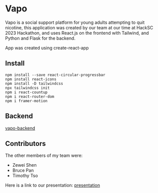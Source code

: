 # Vapo

Vapo is a social support platform for young adults attempting to quit nicotine, this application was created by our team at our time at HackSC 2023 Hackathon, and uses React.js on the frontend with Tailwind, and Python and Flask for the backend.

App was created using create-react-app

## Install

```
npm install --save react-circular-progressbar
npm install react-icons
npm install -D tailwindcss
npx tailwindcss init
npm i react-countup
npm i react-router-dom
npm i framer-motion
```

## Backend

[vapo-backend](https://github.com/SZW36/Vapo/tree/master/backend)

## Contributors

The other members of my team were:

- Zewei Shen
- Bruce Pan
- Timothy Tso

Here is a link to our presentation: [presentation](https://www.youtube.com/watch?v=_9E6UeL-dFM&ab_channel=ZeweiShen)
